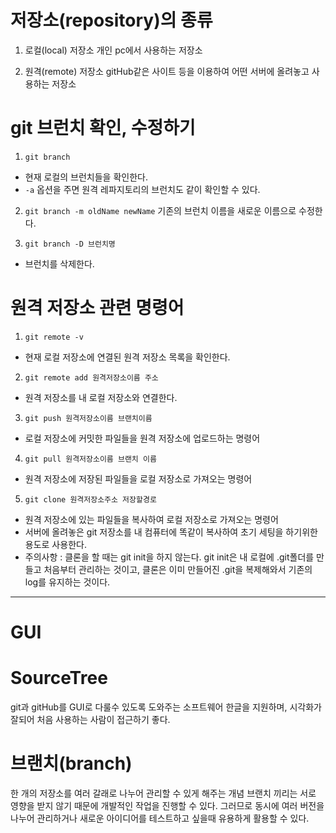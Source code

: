 # 저장소(repository)의 종류
1. 로컬(local) 저장소
개인 pc에서 사용하는 저장소

2. 원격(remote) 저장소
gitHub같은 사이트 등을 이용하여 어떤 서버에 올려놓고 사용하는 저장소


# git 브런치 확인, 수정하기
1. `git branch`
- 현재 로컬의 브런치들을 확인한다.
- `-a` 옵션을 주면 원격 레파지토리의 브런치도 같이 확인할 수 있다.

2. `git branch -m oldName newName`
기존의 브런치 이름을 새로운 이름으로 수정한다.

3. `git branch -D 브런치명`
- 브런치를 삭제한다.

# 원격 저장소 관련 명령어
1. `git remote -v`
- 현재 로컬 저장소에 연결된 원격 저장소 목록을 확인한다.

2. `git remote add 원격저장소이름 주소`
- 원격 저장소를 내 로컬 저장소와 연결한다.

3. `git push 원격저장소이름 브랜치이름`
- 로컬 저장소에 커밋한 파일들을 원격 저장소에 업로드하는 명령어

4. `git pull 원격저장소이름 브랜치 이름`
- 원격 저장소에 저장된 파일들을 로컬 저장소로 가져오는 명령어

5. `git clone 원격저장소주소 저장할경로`
- 원격 저장소에 있는 파일들을 복사하여 로컬 저장소로 가져오는 명령어
- 서버에 올려놓은 git 저장소를 내 컴퓨터에 똑같이 복사하여 초기 세팅을 하기위한 용도로 사용한다.
- 주의사항 : 클론을 할 때는 git init을 하지 않는다.
	     git init은 내 로컬에 .git폴더를 만들고 처음부터 관리하는 것이고,
	     클론은 이미 만들어진 .git을 복제해와서 기존의 log를 유지하는 것이다.

------------------------------------------------------------------------------------------------------
# GUI

# SourceTree
git과 gitHub를 GUI로 다룰수 있도록 도와주는 소프트웨어
한글을 지원하며, 시각화가 잘되어 처음 사용하는 사람이 접근하기 좋다.

# 브랜치(branch)
한 개의 저장소를 여러 갈래로 나누어 관리할 수 있게 해주는 개념
브랜치 끼리는 서로 영향을 받지 않기 때문에 개발적인 작업을 진행할 수 있다.
그러므로 동시에 여러 버전을 나누어 관리하거나 새로운 아이디어를 테스트하고 싶을때 유용하게 활용할 수 있다.



